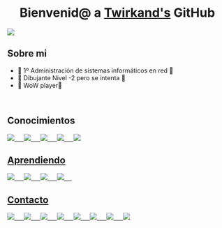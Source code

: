 <div align="center">
<h1 align="center">Bienvenid@ a <a href="https://github.com/Twirkand">Twirkand's</a> GitHub</h1>
</div>
<img src="x">

## Sobre mi

- 💾 1º Administración de sistemas informáticos en red 💾
- 🐖 Dibujante Nivel -2 pero se intenta 🐖         
- 📜 WoW player📜
<br>

## Conocimientos

<a href="https://www.microsoft.com/es-es/windows">
  <img src = "https://img.shields.io/badge/Windows-0078D6?style=flat-square&logoColor=white"/>
&emsp;
<a href="https://ubuntu.com/">
  <img src = "https://img.shields.io/badge/Ubuntu-E95420?style=flat-square&logo=ubuntu&logoColor=white"/>
&emsp;
<a href="https://linuxmint.com">
  <img src = "https://img.shields.io/badge/Linux_Mint-87CF3E?style=flat-square&logo=linux-mint&logoColor=white"/>
&emsp;
<a href="https://developer.mozilla.org/es/docs/Web/HTML">
  <img src = "https://img.shields.io/badge/HTML-239120?style=flat-square&logo=html5&logoColor=white"/>
&emsp;
<a href="https://developer.mozilla.org/es/docs/Web/CSS">
  <img src = "https://img.shields.io/badge/CSS-239120?&style=flat-square&logo=css3&logoColor=white"/>
  

<br>

## Aprendiendo

<a href="https://developer.mozilla.org/es/docs/Web/JavaScript">
  <img src = "https://img.shields.io/badge/-JavaScript-black?style=flat-square&logo=javascript"/>
&emsp;  
<a href="https://www.java.com/">
  <img src = "https://img.shields.io/badge/-Java-007396?style=flat-square&logo=java"/>
&emsp;  
<a href="https://www.python.org">
  <img src = "https://img.shields.io/badge/Python-14354C?style=flat-square&logo=python&logoColor=white"/>
&emsp;  
<a href="https://isocpp.org">
  <img src = "https://img.shields.io/badge/-C++-007ACC?style=flat-square&logo=cplusplus&logoColor=white"/>
&emsp;  

## Contacto

<a href="https://www.youtube.com/@Twirkand">
  <img src = "https://img.shields.io/badge/YouTube-FF0000?style=flat-square&logo=youtube&logoColor=white"/>
&emsp;  
<a href="x">
  <img src = "https://img.shields.io/badge/Reddit-FF4500?style=flat-square&logo=reddit&logoColor=white"/>
&emsp;  
<a href="https://github.com/Twirkand">
  <img src = "https://img.shields.io/badge/-GitHub-181717?style=flat-square&logo=github"/>
&emsp;
<a href="https://www.instagram.com/1_am_nauchi/">
  <img src = "https://img.shields.io/badge/Instagram-E4405F?style=flat-square&logo=instagram&logoColor=white"/>
&emsp;  
<a href="https://x.com/Twirkand">
  <img src = "https://img.shields.io/badge/Twitter-1DA1F2?style=flat-square&logo=twitter&logoColor=white"/>
&emsp;  
<a href="https://t.me/Twirkand">
  <img src = "https://img.shields.io/badge/Telegram-2CA5E0?style=flat-square&logo=telegram&logoColor=white"/>
&emsp;  
<a href="ari.09.tt@gmail.com">
  <img src = "https://img.shields.io/badge/Gmail-D14836?style=flat-square&logo=gmail&logoColor=white"/>
&emsp;  
<a href="https://steamcommunity.com/id/Twirkand">
  <img src = "https://img.shields.io/badge/Steam-000000?style=flat-square&logo=steam&logoColor=white"/>
